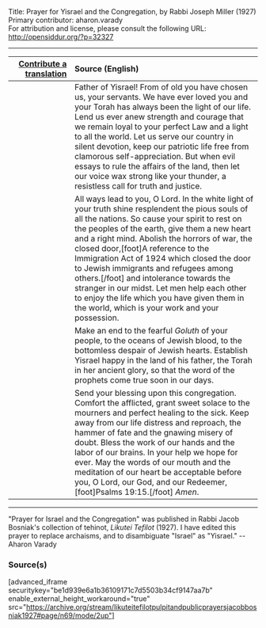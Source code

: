 <html>
<head></head>
<body>
Title: Prayer for Yisrael and the Congregation, by Rabbi Joseph Miller (1927)<br />
Primary contributor: aharon.varady<br />
For attribution and license, please consult the following URL: <a href="http://opensiddur.org/?p=32327">http://opensiddur.org/?p=32327</a>
<p />
<hr />

<table style="margin-left: auto;margin-right: auto;" class="draggable">
<thead><tr><th id="x" style="text-align: right;"><a href="/contributing/upload/">Contribute a translation</a></th><th style="text-align: left;">Source (English)</th></tr></thead>
<tbody>
<tr><td style="vertical-align:top;" width="25%">
<div class="liturgy"><span lang="he">

</span></div></td>
 
<td style="vertical-align:top;">
<div class="english">
Father of Yisrael! From of old you have chosen us, your servants. We have ever loved you and your Torah has always been the light of our life. Lend us ever anew strength and courage that we remain loyal to your perfect Law and a light to all the world. Let us serve our country in silent devotion, keep our patriotic life free from clamorous self-appreciation. But when evil essays to rule the affairs of the land, then let our voice wax strong like your thunder, a resistless call for truth and justice. 
</div></td></tr>


<tr><td style="vertical-align:top;">
<div class="liturgy"><span lang="he">

</span></div></td>
 
<td style="vertical-align:top;">
<div class="english">
All ways lead to you, O Lord. In the white light of your truth shine resplendent the pious souls of all the nations. So cause your spirit to rest on the peoples of the earth, give them a new heart and a right mind. Abolish the horrors of war, the closed door,[foot]A reference to the Immigration Act of 1924 which closed the door to Jewish immigrants and refugees among others.[/foot] and intolerance towards the stranger in our midst. Let men help each other to enjoy the life which you have given them in the world, which is your work and your possession. 
</div></td></tr>


<tr><td style="vertical-align:top;">
<div class="liturgy"><span lang="he">

</span></div></td>
 
<td style="vertical-align:top;">
<div class="english">
Make an end to the fearful <em>Goluth</em> of your people, to the oceans of Jewish blood, to the bottomless despair of Jewish hearts. Establish Yisrael happy in the land of his father, the Torah in her ancient glory, so that the word of the prophets come true soon in our days. 
</div></td></tr>


<tr><td style="vertical-align:top;">
<div class="liturgy"><span lang="he">

</span></div></td>
 
<td style="vertical-align:top;">
<div class="english">
Send your blessing upon this congregation. Comfort the afflicted, grant sweet solace to the mourners and perfect healing to the sick. Keep away from our life distress and reproach, the hammer of fate and the gnawing misery of doubt. Bless the work of our hands and the labor of our brains. In your help we hope for ever. May the words of our mouth and the meditation of our heart be acceptable before you, O Lord, our God, and our Redeemer,[foot]Psalms 19:15.[/foot] <em>Amen</em>. 
</div></td></tr>
</tbody></table>

<hr />

"Prayer for Israel and the Congregation" was published in Rabbi Jacob Bosniak's collection of tehinot, <em>Likutei Tefilot</em> (1927). I have edited this prayer to replace archaisms, and to disambiguate "Israel" as "Yisrael." --Aharon Varady

<h3>Source(s)</h3>

[advanced_iframe securitykey="be1d939e6a1b36109171c7d5503b34cf9147aa7b" enable_external_height_workaround="true" src="https://archive.org/stream/likuteitefilotpulpitandpublicprayersjacobbosniak1927#page/n69/mode/2up"]

&nbsp;
</body>
</html>